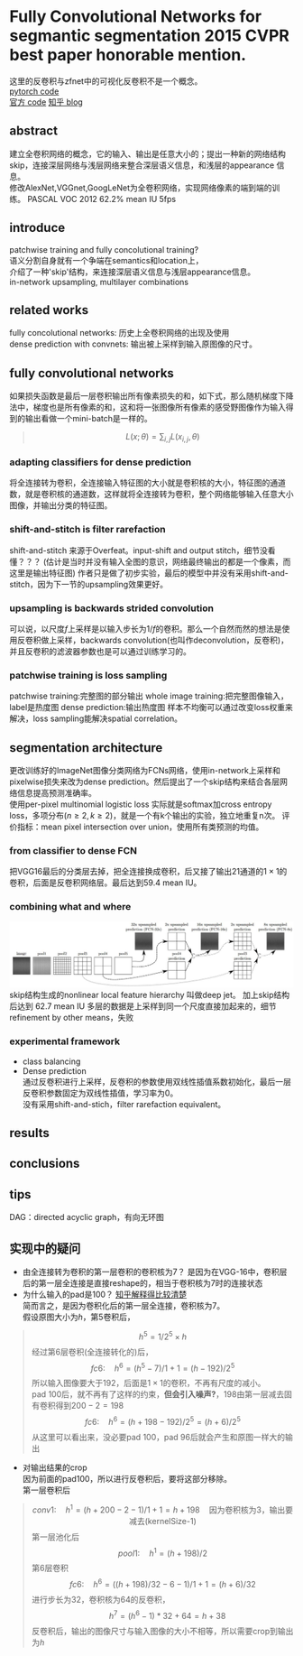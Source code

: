 # Fully Convolutional Networks for segmantic segmentation 2015 CVPR best paper honorable mention.
这里的反卷积与zfnet中的可视化反卷积不是一个概念。  
[pytorch code](https://github.com/wkentaro/pytorch-fcn)  
[官方 code](https://github.com/shelhamer/fcn.berkeleyvision.org)
[知乎 blog](https://zhuanlan.zhihu.com/p/22976342`)

## abstract
建立全卷积网络的概念，它的输入、输出是任意大小的；提出一种新的网络结构skip，连接深层网络与浅层网络来整合深层语义信息，和浅层的appearance 信息。  
修改AlexNet,VGGnet,GoogLeNet为全卷积网络，实现网络像素的端到端的训练。 
PASCAL VOC 2012  62.2% mean IU  5fps

## introduce
patchwise training and fully concolutional training?   
语义分割自身就有一个争端在semantics和location上，    
介绍了一种'skip'结构，来连接深层语义信息与浅层appearance信息。  
in-network upsampling, multilayer combinations

## related works
fully concolutional networks: 历史上全卷积网络的出现及使用  
dense prediction with convnets: 输出被上采样到输入原图像的尺寸。

## fully convolutional networks
如果损失函数是最后一层卷积输出所有像素损失的和，如下式，那么随机梯度下降法中，梯度也是所有像素的和，这和将一张图像所有像素的感受野图像作为输入得到的输出看做一个mini-batch是一样的。
> $$L(x;\theta)=\sum_{i,j}L(x_{i,j},\theta)$$
### adapting classifiers for dense prediction
将全连接转为卷积，全连接输入特征图的大小就是卷积核的大小，特征图的通道数，就是卷积核的通道数，这样就将全连接转为卷积，整个网络能够输入任意大小图像，并输出分类的特征图。  
### shift-and-stitch is filter rarefaction
shift-and-stitch 来源于Overfeat。input-shift and output stitch，细节没看懂？？？ (估计是当时并没有输入全图的意识，网络最终输出的都是一个像素，而这里是输出特征图) 
作者只是做了初步实验，最后的模型中并没有采用shift-and-stitch，因为下一节的upsampling效果更好。
### upsampling is backwards strided convolution
可以说，以尺度$f$上采样是以输入步长为$1/f$的卷积。那么一个自然而然的想法是使用反卷积做上采样，backwards convolution(也叫作deconvolution，反卷积)，并且反卷积的滤波器参数也是可以通过训练学习的。
### patchwise training is loss sampling
patchwise training:完整图的部分输出
whole image training:把完整图像输入，label是热度图
dense prediction:输出热度图
样本不均衡可以通过改变loss权重来解决，loss sampling能解决spatial correlation。
## segmentation architecture
更改训练好的ImageNet图像分类网络为FCNs网络，使用in-network上采样和pixelwise损失来改为dense prediction。然后提出了一个skip结构来结合各层网络信息提高预测准确率。  
使用per-pixel multinomial logistic loss 实际就是softmax加cross entropy loss，多项分布($n\geqslant 2,k\geqslant 2$)，就是一个有k个输出的实验，独立地重复n次。
评价指标：mean pixel intersection over union，使用所有类预测的均值。
### from classifier to dense FCN
把VGG16最后的分类层去掉，把全连接换成卷积，后又接了输出$21$通道的$1\times 1$的卷积，后面是反卷积网络层。最后达到59.4 mean IU。
### combining what and where
![fcn](../image/essay/fcn.jpg)  
skip结构生成的nonlinear local feature hierarchy 叫做deep jet。 加上skip结构后达到 62.7 mean IU
多层的数据是上采样到同一个尺度直接加起来的，细节
refinement by other means，失败
### experimental framework
- class balancing  
- Dense prediction  
通过反卷积进行上采样，反卷积的参数使用双线性插值系数初始化，最后一层反卷积参数固定为双线性插值，学习率为0。  
没有采用shift-and-stich，filter rarefaction equivalent。

## results
## conclusions

## tips
DAG：directed acyclic graph，有向无环图   

## 实现中的疑问
- 由全连接转为卷积的第一层卷积的卷积核为7？
是因为在VGG-16中，卷积层后的第一层全连接是直接reshape的，相当于卷积核为7时的连接状态
- 为什么输入的pad是100？
[知乎解释得比较清楚](https://zhuanlan.zhihu.com/p/22976342)  
简而言之，是因为卷积化后的第一层全连接，卷积核为7。  
假设原图大小为$h$，第5卷积后，
> $$h^5=1/{2^5} \times h$$
经过第6层卷积(全连接转化的)后，
> $$fc6:\quad h^6= (h^5-7)/1+1=(h-192)/2^5$$
所以输入图像要大于$192$，后面是$1\times 1$的卷积，不再有尺度的减小。  
pad $100$后，就不再有了这样的约束，**但会引入噪声?**，$198$由第一层减去固有卷积得到$200-2=198$
> $$fc6:\quad h^6= (h+198-192)/2^5=(h+6)/2^5$$
从这里可以看出来，没必要pad $100$，pad $96$后就会产生和原图一样大的输出
- 对输出结果的crop  
因为前面的pad100，所以进行反卷积后，要将这部分移除。  
第一层卷积后
> $$conv1: \quad h^1 = (h+200-2-1)/1+1=h+198 \quad \text{因为卷积核为3，输出要减去(kernelSize-1)}$$
第一层池化后
> $$pool1: \quad h^1 = (h+198)/2$$
第6层卷积
> $$fc6: \quad h^6=((h+198)/32-6-1)/1+1 = (h+6)/32$$
进行步长为$32$，卷积核为$64$的反卷积，
> $$\quad h^7=(h^6-1)*32+64= h+38$$
反卷积后，输出的图像尺寸与输入图像的大小不相等，所以需要crop到输出为$h$